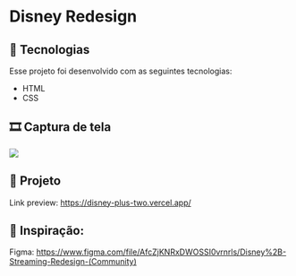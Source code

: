 # Disney Redesign

## 🚀 Tecnologias

Esse projeto foi desenvolvido com as seguintes tecnologias:

- HTML
- CSS

## 🎞 Captura de tela

<img src="https://cdn.discordapp.com/attachments/694618905838092319/1033905397968404520/unknown.png">

## 🚧 Projeto

Link preview: https://disney-plus-two.vercel.app/

## 🎨 Inspiração:

Figma: https://www.figma.com/file/AfcZjKNRxDWOSSI0vrnrls/Disney%2B-Streaming-Redesign-(Community)
